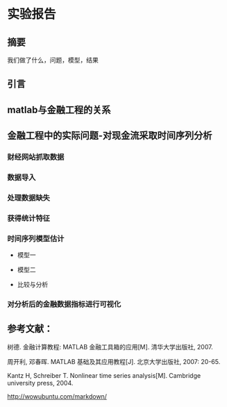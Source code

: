 # 实验报告

## 摘要

我们做了什么，问题，模型，结果

## 引言

## matlab与金融工程的关系

## 金融工程中的实际问题-对现金流采取时间序列分析

### 财经网站抓取数据

### 数据导入

### 处理数据缺失

### 获得统计特征

### 时间序列模型估计

* 模型一

* 模型二

* 比较与分析





### 对分析后的金融数据指标进行可视化



## 参考文献：
树德. 金融计算教程: MATLAB 金融工具箱的应用[M]. 清华大学出版社, 2007.


周开利, 邓春晖. MATLAB 基础及其应用教程[J]. 北京大学出版社, 2007: 20-65.


Kantz H, Schreiber T. Nonlinear time series analysis[M]. Cambridge university press, 2004.

http://wowubuntu.com/markdown/

